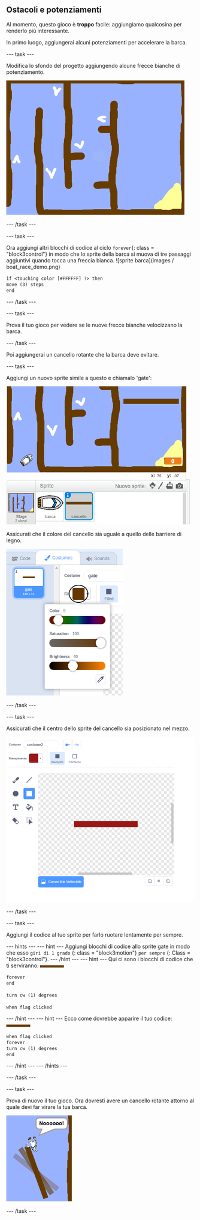 ## Ostacoli e potenziamenti

Al momento, questo gioco è **troppo** facile: aggiungiamo qualcosina per renderlo più interessante.

In primo luogo, aggiungerai alcuni potenziamenti per accelerare la barca.

\--- task \---

Modifica lo sfondo del progetto aggiungendo alcune frecce bianche di potenziamento.

![schermata](images/boat-boost.png)

\--- /task \---

\--- task \---

Ora aggiungi altri blocchi di codice al ciclo `forever`{: class = "block3control"} in modo che lo sprite della barca si muova di tre passaggi aggiuntivi quando tocca una freccia bianca. ![sprite barca](images / boat_race_demo.png)

```blocks3
if <touching color [#FFFFFF] ?> then
move (3) steps
end
```

\--- /task \---

\--- task \---

Prova il tuo gioco per vedere se le nuove frecce bianche velocizzano la barca.

\--- /task \---

Poi aggiungerai un cancello rotante che la barca deve evitare.

\--- task \---

Aggiungi un nuovo sprite simile a questo e chiamalo 'gate':

![schermata](images/boat-gate.png)

Assicurati che il colore del cancello sia uguale a quello delle barriere di legno.

![schermata](images/brown-hsv.png)

\--- /task \---

\--- task \---

Assicurati che il centro dello sprite del cancello sia posizionato nel mezzo.

![schermata](images/boat-center.png)

\--- /task \---

\--- task \---

Aggiungi il codice al tuo sprite per farlo ruotare lentamente per sempre.

\--- hints \--- \--- hint \--- Aggiungi blocchi di codice allo sprite gate in modo che esso `giri di 1 grado` {: class = "block3motion"} `per sempre` {: Class = "block3control"}. \--- /hint \--- \--- hint \--- Qui ci sono i blocchi di codice che ti serviranno: ![cancello](images/gate.png)

```blocks3
forever
end

turn cw (1) degrees

when flag clicked
```

\--- /hint \--- \--- hint \--- Ecco come dovrebbe apparire il tuo codice: ![cancello](images/gate.png)

```blocks3
when flag clicked
forever
turn cw (1) degrees
end
```

\--- /hint \--- \--- /hints \---

\--- /task \---

\--- task \---

Prova di nuovo il tuo gioco. Ora dovresti avere un cancello rotante attorno al quale devi far virare la tua barca.

![schermata](images/boat-gate-test.png)

\--- /task \---